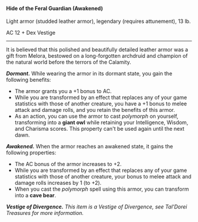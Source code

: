 #### Hide of the Feral Guardian (Awakened)

Light armor (studded leather armor), legendary (requires attunement), 13 lb.

AC 12 + Dex Vestige

---

It is believed that this polished and beautifully detailed leather armor was a gift from Melora, bestowed on a long-forgotten archdruid and champion of the natural world before the terrors of the Calamity.

***Dormant.*** While wearing the armor in its dormant state, you gain the following benefits:

- The armor grants you a +1 bonus to AC.
- While you are transformed by an effect that replaces any of your game statistics with those of another creature, you have a +1 bonus to melee attack and damage rolls, and you retain the benefits of this armor.
- As an action, you can use the armor to cast *polymorph* on yourself, transforming into a **giant owl** while retaining your Intelligence, Wisdom, and Charisma scores. This property can't be used again until the next dawn.

***Awakened.*** When the armor reaches an awakened state, it gains the following properties:

- The AC bonus of the armor increases to +2.
- While you are transformed by an effect that replaces any of your game statistics with those of another creature, your bonus to melee attack and damage rolls increases by 1 (to +2).
- When you cast the *polymorph* spell using this armor, you can transform into a **cave bear**.

***Vestige of Divergence.*** *This item is a Vestige of Divergence, see *Tal'Dorei Treasures* for more information.*



